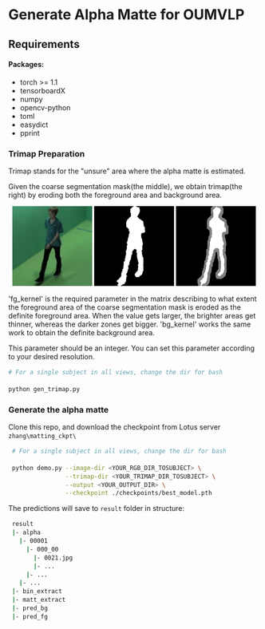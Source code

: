 # Generate Alpha Matte for OUMVLP

## Requirements
#### Packages:
- torch >= 1.1
- tensorboardX
- numpy
- opencv-python
- toml
- easydict
- pprint

### Trimap Preparation
Trimap stands for the "unsure" area where the alpha matte is estimated.

Given the coarse segmentation mask(the middle), we obtain trimap(the right) by eroding both the foreground area and background area.

<p align="center">
  <img src="examples/RGB/00005/030_00/0033.png" width="160" title="Original Image"/>
  <img src="examples/sil/00005/030_00/0033.png" width="160" title="segmentation Mask"/>
  <img src="examples/trimap/00005/030_00/0033.png" width="160" title="Trimap"/>
</p>

'fg_kernel' is the required parameter in the matrix describing to what extent the foreground area of the coarse segmentation mask is eroded as the definite foreground area. When the value gets larger, the brighter areas get thinner, whereas the darker zones get bigger. 'bg_kernel' works the same work to obtain the definite background area. 

This parameter should be an integer. You can set this parameter according to your desired resolution. 


```bash
# For a single subject in all views, change the dir for bash

python gen_trimap.py 
```
### Generate the alpha matte

Clone this repo, and download the checkpoint from Lotus server `zhang\matting_ckpt\`

```bash
 # For a single subject in all views, change the dir for bash

 python demo.py --image-dir <YOUR_RGB_DIR_TOSUBJECT> \
                --trimap-dir <YOUR_TRIMAP_DIR_TOSUBJECT> \
                --output <YOUR_OUTPUT_DIR> \
                --checkpoint ./checkpoints/best_model.pth 
```
The predictions will save to `result` folder in structure:
```bash
 result 
 |- alpha
   |- 00001
     |- 000_00
       |- 0021.jpg
       |- ...
     |- ...
   |- ...  
 |- bin_extract
 |- matt_extract
 |- pred_bg
 |- pred_fg

```